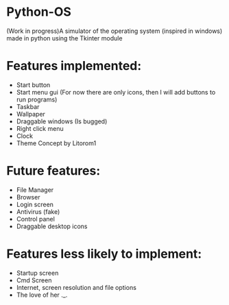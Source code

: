 # Python-OS
(Work in progress)A simulator of the operating system (inspired in windows) made in python using the Tkinter module

# Features implemented:

- Start button
- Start menu gui (For now there are only icons, then I will add buttons to run programs)
- Taskbar
- Wallpaper
- Draggable windows (Is bugged)
- Right click menu
- Clock
- Theme Concept by Litorom1

# Future features:

- File Manager
- Browser
- Login screen
- Antivirus (fake)
- Control panel
- Draggable desktop icons

# Features less likely to implement:

- Startup screen
- Cmd Screen
- Internet, screen resolution and file options
- The love of her ._.
